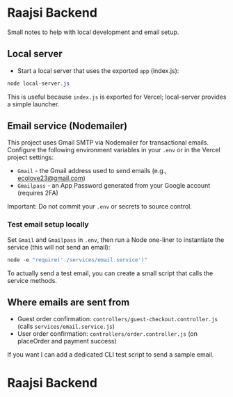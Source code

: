 # Raajsi Backend

Small notes to help with local development and email setup.

## Local server

- Start a local server that uses the exported `app` (index.js):

```powershell
node local-server.js
```

This is useful because `index.js` is exported for Vercel; local-server provides a simple launcher.

## Email service (Nodemailer)

This project uses Gmail SMTP via Nodemailer for transactional emails. Configure the following environment variables in your `.env` or in the Vercel project settings:

- `Gmail` - the Gmail address used to send emails (e.g., ecolove23@gmail.com)
- `Gmailpass` - an App Password generated from your Google account (requires 2FA)

Important: Do not commit your `.env` or secrets to source control.

### Test email setup locally

Set `Gmail` and `Gmailpass` in `.env`, then run a Node one-liner to instantiate the service (this will not send an email):

```powershell
node -e "require('./services/email.service')"
```

To actually send a test email, you can create a small script that calls the service methods.

## Where emails are sent from

- Guest order confirmation: `controllers/guest-checkout.controller.js` (calls `services/email.service.js`)
- User order confirmation: `controllers/order.controller.js` (on placeOrder and payment success)

If you want I can add a dedicated CLI test script to send a sample email.
# Raajsi Backend
